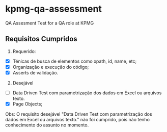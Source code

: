 # kpmg-qa-assessment

QA Assesment Test for a QA role at KPMG

## Requisitos Cumpridos

1. Requerido:

- [x] Ténicas de busca de elementos como xpath, id, name, etc;
- [x] Organização e execução do código;
- [x] Asserts de validação.

2. Desejável

- [ ] Data Driven Test com parametrização dos dados em Excel ou arquivos texto.
- [x] Page Objects;

Obs: O requisito desejável "Data Driven Test com parametrização dos dados em Excel ou arquivos texto." não foi cumprido, pois não tenho conhecimento do assunto no momento.
